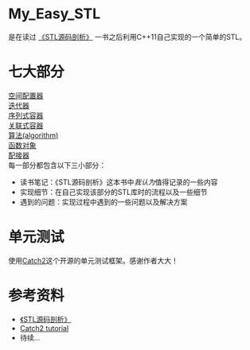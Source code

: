 # My_Easy_STL
是在读过 [《STL源码剖析》](https://book.douban.com/subject/1110934/) 一书之后利用C++11自己实现的一个简单的STL。
# 七大部分

[空间配置器](./allocator/README.md)  
[迭代器](./iterators/README.md)  
[序列式容器](./sequence_containers/README.md)  
[关联式容器](./asso_containers/README.md)  
[算法(algorithm)](./algorithm/README.md)  
[函数对象](./func_objects/README.md)  
[配接器](./adapters/README.md)  
每一部分都包含以下三小部分：  

* 读书笔记：《STL源码剖析》这本书中*我认为*值得记录的一些内容
* 实现细节：在自己实现该部分的STL库时的流程以及一些细节
* 遇到的问题：实现过程中遇到的一些问题以及解决方案
# 单元测试
使用[Catch2](https://github.com/catchorg/Catch2)这个开源的单元测试框架。感谢作者大大！
# 参考资料
* [《STL源码剖析》](https://book.douban.com/subject/1110934/)
* [Catch2 tutorial](https://github.com/catchorg/Catch2/blob/master/docs/tutorial.md)
* 待续...
